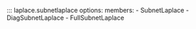 ::: laplace.subnetlaplace
    options:
        members:
            - SubnetLaplace
            - DiagSubnetLaplace
            - FullSubnetLaplace
